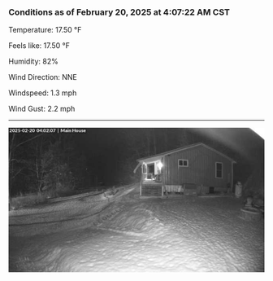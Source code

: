 ### Conditions as of February 20, 2025 at 4:07:22 AM CST 

Temperature: 17.50 &deg;F

Feels like: 17.50 &deg;F

Humidity: 82%

Wind Direction: NNE

Windspeed: 1.3 mph

Wind Gust: 2.2 mph

---

<img src="./images/latest.jpeg"/>

